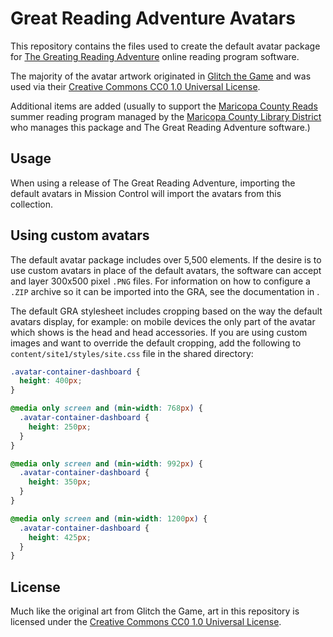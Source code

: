 # Great Reading Adventure Avatars

This repository contains the files used to create the default avatar package for [The Greating Reading Adventure](https://github.com/mcld/greatreadingadventure) online reading program software.

The majority of the avatar artwork originated in [Glitch the Game](https://www.glitchthegame.com/public-domain-game-art/) and was used via their [Creative Commons CC0 1.0 Universal License](http://creativecommons.org/publicdomain/zero/1.0/legalcode).

Additional items are added (usually to support the [Maricopa County Reads](https://maricopacountyreads.org/) summer reading program managed by the [Maricopa County Library District](https://mcldaz.org/) who manages this package and The Great Reading Adventure software.)

## Usage

When using a release of The Great Reading Adventure, importing the default avatars in Mission Control will import the avatars from this collection.

## Using custom avatars

The default avatar package includes over 5,500 elements. If the desire is to use custom avatars in place of the default avatars, the software can accept and layer 300x500 pixel `.PNG` files. For information on how to configure a `.ZIP` archive so it can be imported into the GRA, see the documentation in <default avatars.md>.

The default GRA stylesheet includes cropping based on the way the default avatars display, for example: on mobile devices the only part of the avatar which shows is the head and head accessories. If you are using custom images and want to override the default cropping, add the following to `content/site1/styles/site.css` file in the shared directory:

```css
.avatar-container-dashboard {
  height: 400px;
}

@media only screen and (min-width: 768px) {
  .avatar-container-dashboard {
    height: 250px;
  }
}

@media only screen and (min-width: 992px) {
  .avatar-container-dashboard {
    height: 350px;
  }
}

@media only screen and (min-width: 1200px) {
  .avatar-container-dashboard {
    height: 425px;
  }
}
```

## License

Much like the original art from Glitch the Game, art in this repository is licensed under the [Creative Commons CC0 1.0 Universal License](https://github.com/MCLD/gra-avatars/blob/main/LICENSE).
